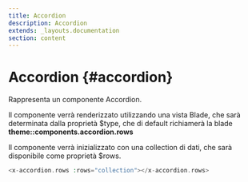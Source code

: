 ```yaml
---
title: Accordion
description: Accordion
extends: _layouts.documentation
section: content
---
```


# Accordion {#accordion}

Rappresenta un componente Accordion. 

Il componente verrà renderizzato utilizzando una vista Blade, che sarà determinata dalla proprietà $type, che di default richiamerà la blade **theme::components.accordion.rows**

Il componente verrà inizializzato con una collection di dati, che sarà disponibile come proprietà $rows. 

```php
<x-accordion.rows :rows="collection"></x-accordion.rows>
```